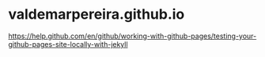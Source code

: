 # valdemarpereira.github.io


https://help.github.com/en/github/working-with-github-pages/testing-your-github-pages-site-locally-with-jekyll

